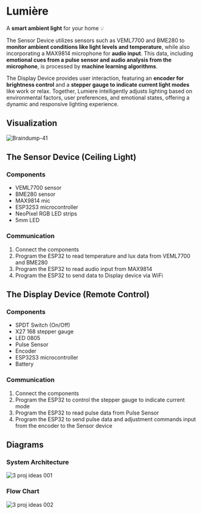 # Lumière
A **smart ambient light** for your home 💡 

The Sensor Device utilizes sensors such as VEML7700 and BME280 to **monitor ambient conditions like light levels and temperature**, while also incorporating a MAX9814 microphone for **audio input**. This data, including **emotional cues from a pulse sensor and audio analysis from the microphone**, is processed by **machine learning algorithms**. 

The Display Device provides user interaction, featuring an **encoder for brightness control** and a **stepper gauge to indicate current light modes** like work or relax. Together, Lumiere intelligently adjusts lighting based on environmental factors, user preferences, and emotional states, offering a dynamic and responsive lighting experience.

## Visualization
![Braindump-41](https://github.com/yinyin13/lumiere/assets/148395165/67c6a3e0-1792-467d-a069-34b5398c3784)

## The Sensor Device (Ceiling Light)
### Components
- VEML7700 sensor
- BME280 sensor
- MAX9814 mic
- ESP32S3 microcontroller
- NeoPixel RGB LED strips
- 5mm LED

### Communication
1. Connect the components
2. Program the ESP32 to read temperature and lux data from VEML7700 and BME280
3. Program the ESP32 to read audio input from MAX9814
4. Program the ESP32 to send data to Display device via WiFi

## The Display Device (Remote Control)
### Components
- SPDT Switch (On/Off)
- X27 168 stepper gauge
- LED 0805
- Pulse Sensor
- Encoder
- ESP32S3 microcontroller
- Battery

### Communication
1. Connect the components
2. Program the ESP32 to control the stepper gauge to indicate current mode
3. Program the ESP32 to read pulse data from Pulse Sensor
4. Program the ESP32 to send pulse data and adjustment commands input from the encoder to the Sensor device

## Diagrams
### System Architecture
![3 proj ideas 001](https://github.com/yinyin13/lumiere/assets/148395165/63fca96c-4c9e-4e6e-80c7-d26062a6f276)

### Flow Chart
![3 proj ideas 002](https://github.com/yinyin13/lumiere/assets/148395165/06ed2034-7750-4438-ad22-6f5ba9df3dd4)

